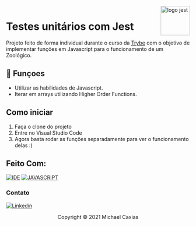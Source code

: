 <img src="https://nx.dev/documentation/shared/jest-logo.png" alt="logo jest" width="80px" align="right">

# Testes unitários com Jest

Projeto feito de forma individual durante o curso da [Trybe](https://www.betrybe.com/) com o objetivo de implementar funções em Javascript para o funcionamento de um Zoológico.

## 🔧 Funçoes

- Utilizar as habilidades de Javascript.
- Iterar em arrays utilizando Higher Order Functions.

## Como iniciar

1. Faça o clone do projeto
2. Entre no Visual Studio Code
3. Agora basta rodar as funções separadamente para ver o funcionamento delas :)

## Feito Com:
[![IDE](https://img.shields.io/badge/Visual_studio_code-0078D4?style=for-the-badge&logo=visual%20studio%20code&logoColor=white)](https://code.visualstudio.com/)
[![JAVASCRIPT](https://img.shields.io/badge/JavaScript-F7DF1E?style=for-the-badge&logo=javascript&logoColor=black)](https://developer.mozilla.org/pt-BR/docs/Web/JavaScript)


### Contato

[![Linkedin](https://img.shields.io/badge/LinkedIn-0077B5?style=for-the-badge&logo=linkedin&logoColor=white)](https://www.linkedin.com/in/michaelcaxias/)

<p align="center">Copyright © 2021 Michael Caxias</p>